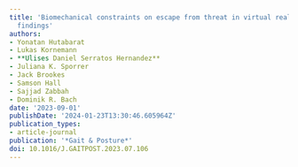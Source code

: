 ```yaml
---
title: 'Biomechanical constraints on escape from threat in virtual reality: Preliminary
  findings'
authors:
- Yonatan Hutabarat
- Lukas Kornemann
- **Ulises Daniel Serratos Hernandez**
- Juliana K. Sporrer
- Jack Brookes
- Samson Hall
- Sajjad Zabbah
- Dominik R. Bach
date: '2023-09-01'
publishDate: '2024-01-23T13:30:46.605964Z'
publication_types:
- article-journal
publication: '*Gait & Posture*'
doi: 10.1016/J.GAITPOST.2023.07.106
---
```

